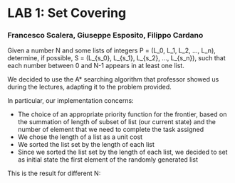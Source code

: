 # LAB 1: Set Covering
### Francesco Scalera, Giuseppe Esposito, Filippo Cardano

Given a number N and some lists of integers P = (L_0, L_1, L_2, ..., L_n),
determine, if possible, S = (L_{s_0}, L_{s_1}, L_{s_2}, ..., L_{s_n}),
such that each number between 0 and N-1 appears in at least one list.

We decided to use the A* searching algorithm that professor showed us during the lectures,
adapting it to the problem provided.

In particular, our implementation concerns:
 - The choice of an appropriate priority function for the frontier,
   based on the summation of length of subset of list (our current state) and the number of element that we need to complete the task assigned
 - We chose the length of a list as a unit cost
 - We sorted the list set by the length of each list
 - Since we sorted the list set by the length of each list, we decided to set as initial state the first element of the randomly generated list

This is the result for different N:
